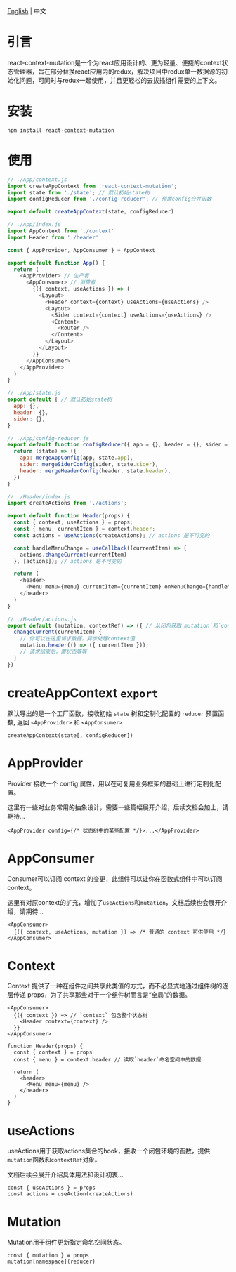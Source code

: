 [English](README.md) | 中文  




# 引言

react-context-mutation是一个为react应用设计的、更为轻量、便捷的context状态管理器，旨在部分替换react应用内的redux，解决项目中redux单一数据源的初始化问题，可同时与redux一起使用，并且更轻松的去拔插组件需要的上下文。



# 安装

```
npm install react-context-mutation
```



# 使用

```js
// ./App/context.js
import createAppContext from 'react-context-mutation';
import state from './state'; // 默认初始state树
import configReducer from './config-reducer'; // 预置config合并函数

export default createAppContext(state, configReducer)
```

```js
// ./App/index.js
import AppContext from './context'
import Header from './header'

const { AppProvider, AppConsumer } = AppContext

export default function App() {
  return (
    <AppProvider> // 生产者
      <AppConsumer> // 消费者
        {({ context, useActions }) => (
          <Layout>
            <Header context={context} useActions={useActions} />
            <Layout>
              <Sider context={context} useActions={useActions} />
              <Content>
                <Router />
              </Content>
            </Layout>
          </Layout>
        )}
      </AppConsumer>
    </AppProvider>
  )
}
```
```js
// ./App/state.js
export default { // 默认初始state树
  app: {},
  header: {},
  sider: {},
}
```

```js
// ./App/config-reducer.js
export default function configReducer({ app = {}, header = {}, sider = {} }) { // 预置config合并函数
  return (state) => ({
    app: mergeAppConfig(app, state.app),
    sider: mergeSiderConfig(sider, state.sider),
    header: mergeHeaderConfig(header, state.header),
  })
}
```

```js
// ./Header/index.js
import createActions from './actions';

export default function Header(props) {
  const { context, useActions } = props;
  const { menu, currentItem } = context.header;
  const actions = useActions(createActions); // actions 是不可变的

  const handleMenuChange = useCallback((currentItem) => {
    actions.changeCurrent(currentItem)
  }, [actions]); // actions 是不可变的

  return (
    <header>
      <Menu menu={menu} currentItem={currentItem} onMenuChange={handleMenuChange} />
    </header>
  )
}
```

```js
// ./Header/actions.js
export default (mutation, contextRef) => ({ // 从闭包获取`mutation`和`contextRef`
  changeCurrent(currentItem) {
    // 你可以在这里请求数据，异步处理context值
    mutation.header(() => ({ currentItem }));
    // 请求结束后，置状态等等
  }
})
```



# createAppContext `export`

默认导出的是一个工厂函数，接收初始 `state` 树和定制化配置的 `reducer` 预置函数,
返回 `<AppProvider>` 和 `<AppConsumer>`

```
createAppContext(state[, configReducer])
```


# AppProvider

Provider 接收一个 config 属性，用以在可复用业务框架的基础上进行定制化配置。

这里有一些对业务常用的抽象设计，需要一些篇幅展开介绍，后续文档会加上，请期待...

```
<AppProvider config={/* 状态树中的某些配置 */}>...</AppProvider>
```


# AppConsumer

Consumer可以订阅 context 的变更，此组件可以让你在函数式组件中可以订阅 context。

这里有对原context的扩充，增加了`useActions`和`mutation`，文档后续也会展开介绍，请期待...

```
<AppConsumer>
  {({ context, useActions, mutation }) => /* 普通的 context 可供使用 */}
</AppConsumer>
```


# Context

Context 提供了一种在组件之间共享此类值的方式，而不必显式地通过组件树的逐层传递 props，为了共享那些对于一个组件树而言是“全局”的数据。

```
<AppConsumer>
  {({ context }) => // `context` 包含整个状态树
    <Header context={context} />
  }}
</AppConsumer>

function Header(props) {
  const { context } = props
  const { menu } = context.header // 读取`header`命名空间中的数据

  return (
    <header>
      <Menu menu={menu} />
    </header>
  )
}
```

# useActions

useActions用于获取actions集合的hook，接收一个闭包环境的函数，提供`mutation`函数和`contextRef`对象。

文档后续会展开介绍具体用法和设计初衷...

```
const { useActions } = props
const actions = useAction(createActions)
```

# Mutation

Mutation用于组件更新指定命名空间状态。

```
const { mutation } = props
mutation[namespace](reducer)
```

